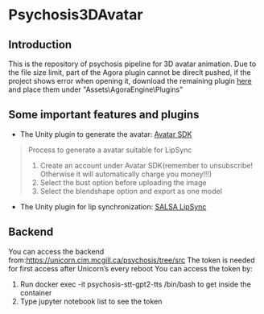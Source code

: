 # Psychosis3DAvatar

## Introduction
This is the repository of psychosis pipeline for 3D avatar animation.
Due to the file size limit, part of the Agora plugin cannot be direclt pushed, if the project shows error when opening it, download the remaining plugin [here](https://drive.google.com/drive/folders/1kg8Ky-5PdxB_G8dJnf0l6RXQjDknCstI?usp=sharing) and place them under "Assets\AgoraEngine\Plugins"

## Some important features and plugins
- The Unity plugin to generate the avatar: [Avatar SDK](https://avatarsdk.com/)
> Process to generate a avatar suitable for LipSync
> 1. Create an account under Avatar SDK(remember to unsubscribe! Otherwise it will automatically charge you money!!!)
> 2. Select the bust option before uploading the image
> 3. Select the blendshape option and export as one model 

- The Unity plugin for lip synchronization: [SALSA LipSync](https://crazyminnowstudio.com/docs/salsa-lip-sync/modules/overview/)

## Backend
You can access the backend from:https://unicorn.cim.mcgill.ca/psychosis/tree/src 
The token is needed for first access after Unicorn’s every reboot
You can access the token by:
1. Run docker exec -it psychosis-stt-gpt2-tts /bin/bash to get inside the container 
2. Type jupyter notebook list to see the token

